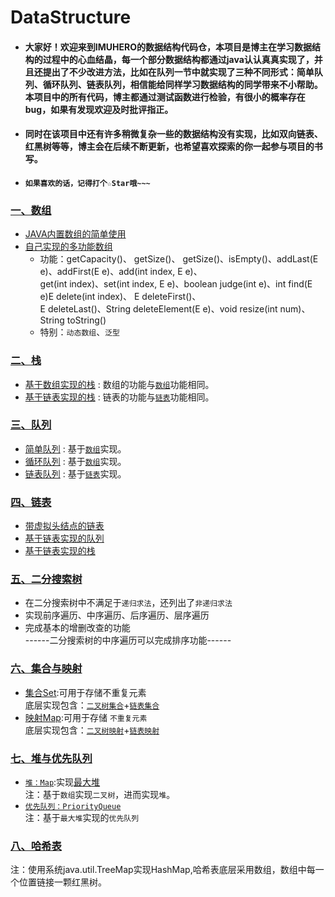 # DataStructure<br>

* #### 大家好！欢迎来到IMUHERO的数据结构代码仓，本项目是博主在学习数据结构的过程中的心血结晶，每一个部分数据结构都通过java认认真真实现了，并且还提出了不少改进方法，比如在队列一节中就实现了三种不同形式：简单队列、循环队列、链表队列，相信能给同样学习数据结构的同学带来不小帮助。本项目中的所有代码，博主都通过测试函数进行检验，有很小的概率存在bug，如果有发现欢迎及时批评指正。<br>
* #### 同时在该项目中还有许多稍微复杂一些的数据结构没有实现，比如双向链表、红黑树等等，博主会在后续不断更新，也希望喜欢探索的你一起参与项目的书写。
* ####  `如果喜欢的话，记得打个☆Star哦~~~`

### [一、数组](https://github.com/IMUHERO/DataStructure/tree/master/1-Array)
* [JAVA内置数组的简单使用](https://github.com/IMUHERO/DataStructure/blob/master/1-Array/1-ArrayBasic/Main.java)
* [自己实现的多功能数组](https://github.com/IMUHERO/DataStructure/blob/master/1-Array/2-Function-Of-Array/Array.java)
  * 功能：getCapacity()、 getSize()、 getSize()、isEmpty()、addLast(E e)、addFirst(E e)、add(int index, E e)、<br>get(int index)、set(int index, E e)、boolean judge(int e)、int find(E e)E delete(int index)、 E deleteFirst()、<br>E deleteLast()、String deleteElement(E e)、void resize(int num)、String toString()
  * 特别：`动态数组`、`泛型`
  
### [二、栈](https://github.com/IMUHERO/DataStructure/tree/master/2-Stacks)<br>
* [基于数组实现的栈](https://github.com/IMUHERO/DataStructure/tree/master/2-Stacks/ArrayStack) : 数组的功能与[`数组`](https://github.com/IMUHERO/DataStructure/blob/master/2-Stacks/ArrayStack/Array.java)功能相同。
* [基于链表实现的栈](https://github.com/IMUHERO/DataStructure/tree/master/2-Stacks/LinkedListStack) : 链表的功能与[`链表`](https://github.com/IMUHERO/DataStructure/blob/master/2-Stacks/LinkedListStack/LinkedList.java)功能相同。

### [三、队列](https://github.com/IMUHERO/DataStructure/tree/master/3-Queue)
* [简单队列](https://github.com/IMUHERO/DataStructure/tree/master/2-Stacks/ArrayStack) : 基于[`数组`](https://github.com/IMUHERO/DataStructure/blob/master/3-Queue/1-ArrayQueue/Array.java)实现。
* [循环队列](https://github.com/IMUHERO/DataStructure/tree/master/2-Stacks/ArrayStack) : 基于[`数组`](https://github.com/IMUHERO/DataStructure/blob/master/3-Queue/2-LoopQueue/Array.java)实现。
* [链表队列](https://github.com/IMUHERO/DataStructure/tree/master/2-Stacks/ArrayStack) : 基于[`链表`](https://github.com/IMUHERO/DataStructure/tree/master/4-Linked-List)实现。

### [四、链表](https://github.com/IMUHERO/DataStructure/tree/master/4-Linked-List)
* [带虚拟头结点的链表](https://github.com/IMUHERO/DataStructure/tree/master/4-Linked-List/1-DummyHead-Linked-List)
* [基于链表实现的队列](https://github.com/IMUHERO/DataStructure/tree/master/4-Linked-List/3-Implement-Queue-in-LinkedList) 
* [基于链表实现的栈](https://github.com/IMUHERO/DataStructure/tree/master/4-Linked-List/2-Implement-Stack-in-LinkedList) 

### [五、二分搜索树](https://github.com/IMUHERO/DataStructure/tree/master/5-Binary-Search-Tree)
* 在二分搜索树中不满足于`递归求法`，还列出了`非递归求法`
* 实现前序遍历、中序遍历、后序遍历、层序遍历
* 完成基本的增删改查的功能<br>
------二分搜索树的中序遍历可以完成排序功能------

### [六、集合与映射](https://github.com/IMUHERO/DataStructure/tree/master/6-Set-and-Map)
* [集合Set](https://github.com/IMUHERO/DataStructure/tree/master/6-Set-and-Map/Set):可用于存储不重复元素<br>
底层实现包含：[`二叉树集合`](https://github.com/IMUHERO/DataStructure/tree/master/6-Set-and-Map/Set/BSTSet)+[`链表集合`](https://github.com/IMUHERO/DataStructure/tree/master/6-Set-and-Map/Set/LinkedListSet)
* [映射Map](https://github.com/IMUHERO/DataStructure/tree/master/6-Set-and-Map/Map):可用于存储
`不重复元素`<br>
底层实现包含：[`二叉树映射`](https://github.com/IMUHERO/DataStructure/tree/master/6-Set-and-Map/Set/BSTSet)+[`链表映射`](https://github.com/IMUHERO/DataStructure/tree/master/6-Set-and-Map/Set/LinkedListSet)

### [七、堆与优先队列](https://github.com/IMUHERO/DataStructure/tree/master/7-Heap-and-Priority-Queue)
* [`堆：Map`](https://github.com/IMUHERO/DataStructure/tree/master/7-Heap-and-Priority-Queue/Heap):实现[最大堆](https://github.com/IMUHERO/DataStructure/blob/master/7-Heap-and-Priority-Queue/Heap/MaxHeap.java)<br>
注：基于`数组`实现`二叉树`，进而实现`堆`。
* [`优先队列：PriorityQueue`](https://github.com/IMUHERO/DataStructure/tree/master/7-Heap-and-Priority-Queue/PriorityQueue)<br>
注：基于`最大堆`实现的`优先队列`

### [八、哈希表](https://github.com/IMUHERO/DataStructure/blob/master/8-Hash-Table/HashTable.java)
注：使用系统java.util.TreeMap实现HashMap,哈希表底层采用数组，数组中每一个位置链接一颗红黑树。







